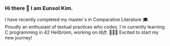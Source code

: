 ### Hi there 👋   I am Eunsol Kim.

I have recently completed my master´s in Comparative Literature 🎓. Proudly an enthusiast of textual practices who codes.
I´m currently learning C programming in 42 Heilbronn, working on *libft*. 👩🏻‍💻 Excited to start my new journey!
<!--
**euns-kim/euns-kim** is a ✨ _special_ ✨ repository because its `README.md` (this file) appears on your GitHub profile.

Here are some ideas to get you started:

- 🔭 I’m currently working on ...
- 🌱 I’m currently learning ...
- 👯 I’m looking to collaborate on ...
- 🤔 I’m looking for help with ...
- 💬 Ask me about ...
- 📫 How to reach me: ...
- 😄 Pronouns: ...
- ⚡ Fun fact: ...
-->
